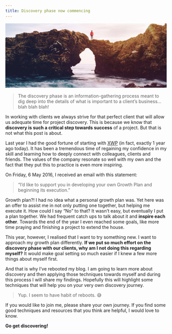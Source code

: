 ```yaml
---
title: Discovery phase now commencing
---
```


![Discovery Background](discovery.jpg)

> The discovery phase is an information-gathering process meant to dig deep into the details of what is important to a client’s business… blah blah blah!

In working with clients we always strive for that perfect client that will allow us adequate time for project discovery. This is because we know that **discovery is such a critical step towards success** of a project. But that is not what this post is about.

Last year I had the good fortune of starting with [XWP](https://xwp.co/) (in fact, exactly 1 year ago today). It has been a tremendous time of regaining my confidence in my skill and learning how to deeply connect with colleagues, clients and friends. The values of the company resonate so well with my own and the fact that they put this to practice is even more inspiring.

On Friday, 6 May 2016, I received an email with this statement: 

> “I’d like to support you in developing your own Growth Plan and beginning its execution.”

Growth plan?! I had no idea what a personal growth plan was. Yet here was an offer to assist me in not only putting one together, but helping me execute it. How could I say “No” to that? It wasn’t easy, but eventually I put a plan together. We had frequent catch ups to talk about it and **inspire each other**.  Towards the end of the year I even reached some goals, like more time praying and finishing a project to extend the house.

This year, however, I realised that I want to try something new. I want to approach my growth plan differently. **If we put so much effort on the discovery phase with our clients, why am I not doing this regarding myself?** It would make goal setting so much easier if I knew a few more things about myself first.

And that is why I’ve rebooted my blog. I am going to learn more about discovery and then applying those techniques towards myself and during this process I will share my findings. Hopefully this will highlight some techniques that will help you on your very own discovery journey.

> Yup. I seem to have habit of reboots. 😅

If you would like to join me, please share your own journey. If you find some good techniques and resources that you think are helpful, I would love to know.

**Go get discovering!**